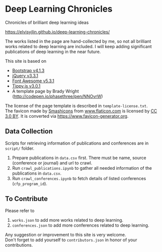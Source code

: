 # Deep Learning Chronicles

Chronicles of brilliant deep learning ideas

https://elvisyjlin.github.io/deep-learning-chronicles/

The works listed in the page are hand-collected by me, 
so not all brilliant works related to deep learning are included. 
I will keep adding significant publications of deep learning in the near future.

This site is based on
* [Bootstrap v4.1.3](https://getbootstrap.com)
* [jQuery v3.3.1](https://jquery.com)
* [Font Awesome v5.3.1](https://fontawesome.com)
* [Tippy.js v3.0.1](https://atomiks.github.io/tippyjs/)
* A template page by Brady Wright (http://codepen.io/phasethree/pen/NNOvrW)

The license of the page template is described in `template-license.txt`.  
The favicon made by [Smashicons](https://www.flaticon.com/authors/smashicons) from www.flaticon.com is licensed by [CC 3.0 BY](http://creativecommons.org/licenses/by/3.0/). It is converted via https://www.favicon-generator.org.


## Data Collection

Scripts for retrieving information of publications and conferences are in `script/` folder. 
1. Prepare publications in `data.csv` first. There must be name, source (conference or journal) and url to crawl.
2. Run `crawl_publications.ipynb` to gather all needed information of the publications in `data.csv`.
3. Run `crawl_conferences.ipynb` to fetch details of listed conferences (`cfp_program_id`).


## To Contribute

Please refer to
1. `works.json` to add more works related to deep learning. 
2. `conferences.json` to add more conferences related to deep learning.

Any suggestion or improvement to this site is very welcome.  
Don't forget to add yourself to `contributors.json` in honor of your contributions.
